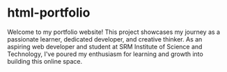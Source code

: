 # html-portfolio
Welcome to my portfolio website! This project showcases my journey as a passionate learner, dedicated developer, and creative thinker. As an aspiring web developer and student at SRM Institute of Science and Technology, I've poured my enthusiasm for learning and growth into building this online space.
